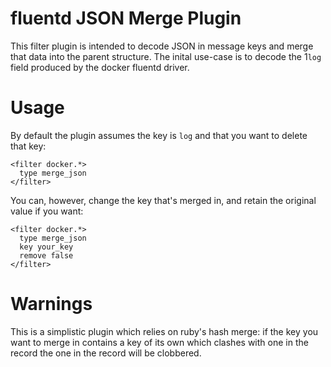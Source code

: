 # fluentd JSON Merge Plugin

This filter plugin is intended to decode JSON in message keys and merge that data into the parent structure. The inital use-case is to decode the 1`log` field produced by the docker fluentd driver.

# Usage

By default the plugin assumes the key is `log` and that you want to delete that key:

    <filter docker.*>
      type merge_json
    </filter>

You can, however, change the key that's merged in, and retain the original value if you want:

    <filter docker.*>
      type merge_json
      key your_key
      remove false
    </filter>

# Warnings

This is a simplistic plugin which relies on ruby's hash merge: if the key you want to merge in contains a key of its own which clashes with one in the record the one in the record will be clobbered.
